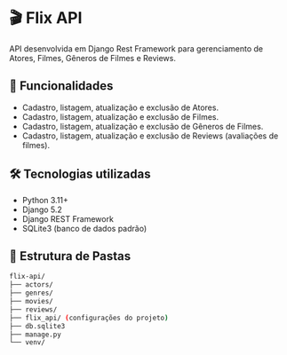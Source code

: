 # 🎬 Flix API

API desenvolvida em Django Rest Framework para gerenciamento de Atores, Filmes, Gêneros de Filmes e Reviews.

## 🚀 Funcionalidades

- Cadastro, listagem, atualização e exclusão de Atores.
- Cadastro, listagem, atualização e exclusão de Filmes.
- Cadastro, listagem, atualização e exclusão de Gêneros de Filmes.
- Cadastro, listagem, atualização e exclusão de Reviews (avaliações de filmes).

## 🛠 Tecnologias utilizadas

- Python 3.11+
- Django 5.2
- Django REST Framework
- SQLite3 (banco de dados padrão)

## 📂 Estrutura de Pastas

```bash
flix-api/
├── actors/
├── genres/
├── movies/
├── reviews/
├── flix_api/ (configurações do projeto)
├── db.sqlite3
├── manage.py
└── venv/
